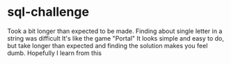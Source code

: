 # sql-challenge
Took a bit longer than expected to be made.
Finding about single letter in a string was difficult
It's like the game "Portal"
It looks simple and easy to do,
but take longer than expected
and finding the solution makes you feel dumb.
Hopefully I learn from this
